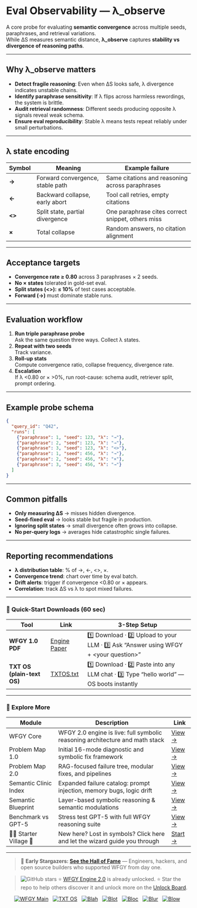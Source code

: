 # Eval Observability — λ_observe

A core probe for evaluating **semantic convergence** across multiple seeds, paraphrases, and retrieval variations.  
While ΔS measures semantic distance, **λ_observe** captures **stability vs divergence of reasoning paths**.

---

## Why λ_observe matters

- **Detect fragile reasoning**: Even when ΔS looks safe, λ divergence indicates unstable chains.  
- **Identify paraphrase sensitivity**: If λ flips across harmless rewordings, the system is brittle.  
- **Audit retrieval randomness**: Different seeds producing opposite λ signals reveal weak schema.  
- **Ensure eval reproducibility**: Stable λ means tests repeat reliably under small perturbations.

---

## λ state encoding

| Symbol | Meaning | Example failure |
|--------|---------|-----------------|
| **→**  | Forward convergence, stable path | Same citations and reasoning across paraphrases |
| **←**  | Backward collapse, early abort | Tool call retries, empty citations |
| **<>** | Split state, partial divergence | One paraphrase cites correct snippet, others miss |
| **×**  | Total collapse | Random answers, no citation alignment |

---

## Acceptance targets

- **Convergence rate ≥ 0.80** across 3 paraphrases × 2 seeds.  
- **No × states** tolerated in gold-set eval.  
- **Split states (<>): ≤ 10%** of test cases acceptable.  
- **Forward (→)** must dominate stable runs.

---

## Evaluation workflow

1. **Run triple paraphrase probe**  
   Ask the same question three ways. Collect λ states.  
2. **Repeat with two seeds**  
   Track variance.  
3. **Roll-up stats**  
   Compute convergence ratio, collapse frequency, divergence rate.  
4. **Escalation**  
   If λ <0.80 or × >0%, run root-cause: schema audit, retriever split, prompt ordering.

---

## Example probe schema

```json
{
  "query_id": "Q42",
  "runs": [
    {"paraphrase": 1, "seed": 123, "λ": "→"},
    {"paraphrase": 2, "seed": 123, "λ": "→"},
    {"paraphrase": 3, "seed": 123, "λ": "<>"},
    {"paraphrase": 1, "seed": 456, "λ": "→"},
    {"paraphrase": 2, "seed": 456, "λ": "×"},
    {"paraphrase": 3, "seed": 456, "λ": "→"}
  ]
}
````

---

## Common pitfalls

* **Only measuring ΔS** → misses hidden divergence.
* **Seed-fixed eval** → looks stable but fragile in production.
* **Ignoring split states** → small divergence often grows into collapse.
* **No per-query logs** → averages hide catastrophic single failures.

---

## Reporting recommendations

* **λ distribution table**: % of →, ←, <>, ×.
* **Convergence trend**: chart over time by eval batch.
* **Drift alerts**: trigger if convergence <0.80 or × appears.
* **Correlation**: track ΔS vs λ to spot mixed failures.

---

### 🔗 Quick-Start Downloads (60 sec)

| Tool                       | Link                                                                                                                                       | 3-Step Setup                                                                             |
| -------------------------- | ------------------------------------------------------------------------------------------------------------------------------------------ | ---------------------------------------------------------------------------------------- |
| **WFGY 1.0 PDF**           | [Engine Paper](https://github.com/onestardao/WFGY/blob/main/I_am_not_lizardman/WFGY_All_Principles_Return_to_One_v1.0_PSBigBig_Public.pdf) | 1️⃣ Download · 2️⃣ Upload to your LLM · 3️⃣ Ask “Answer using WFGY + \<your question>”   |
| **TXT OS (plain-text OS)** | [TXTOS.txt](https://github.com/onestardao/WFGY/blob/main/OS/TXTOS.txt)                                                                     | 1️⃣ Download · 2️⃣ Paste into any LLM chat · 3️⃣ Type “hello world” — OS boots instantly |

---

### 🧭 Explore More

| Module                   | Description                                                                  | Link                                                                                               |
| ------------------------ | ---------------------------------------------------------------------------- | -------------------------------------------------------------------------------------------------- |
| WFGY Core                | WFGY 2.0 engine is live: full symbolic reasoning architecture and math stack | [View →](https://github.com/onestardao/WFGY/tree/main/core/README.md)                              |
| Problem Map 1.0          | Initial 16-mode diagnostic and symbolic fix framework                        | [View →](https://github.com/onestardao/WFGY/tree/main/ProblemMap/README.md)                        |
| Problem Map 2.0          | RAG-focused failure tree, modular fixes, and pipelines                       | [View →](https://github.com/onestardao/WFGY/blob/main/ProblemMap/rag-architecture-and-recovery.md) |
| Semantic Clinic Index    | Expanded failure catalog: prompt injection, memory bugs, logic drift         | [View →](https://github.com/onestardao/WFGY/blob/main/ProblemMap/SemanticClinicIndex.md)           |
| Semantic Blueprint       | Layer-based symbolic reasoning & semantic modulations                        | [View →](https://github.com/onestardao/WFGY/tree/main/SemanticBlueprint/README.md)                 |
| Benchmark vs GPT-5       | Stress test GPT-5 with full WFGY reasoning suite                             | [View →](https://github.com/onestardao/WFGY/tree/main/benchmarks/benchmark-vs-gpt5/README.md)      |
| 🧙‍♂️ Starter Village 🏡 | New here? Lost in symbols? Click here and let the wizard guide you through   | [Start →](https://github.com/onestardao/WFGY/blob/main/StarterVillage/README.md)                   |

---

> 👑 **Early Stargazers: [See the Hall of Fame](https://github.com/onestardao/WFGY/tree/main/stargazers)** —
> Engineers, hackers, and open source builders who supported WFGY from day one.

> <img src="https://img.shields.io/github/stars/onestardao/WFGY?style=social" alt="GitHub stars"> ⭐ [WFGY Engine 2.0](https://github.com/onestardao/WFGY/blob/main/core/README.md) is already unlocked. ⭐ Star the repo to help others discover it and unlock more on the [Unlock Board](https://github.com/onestardao/WFGY/blob/main/STAR_UNLOCKS.md).

<div align="center">

[![WFGY Main](https://img.shields.io/badge/WFGY-Main-red?style=flat-square)](https://github.com/onestardao/WFGY)
 
[![TXT OS](https://img.shields.io/badge/TXT%20OS-Reasoning%20OS-orange?style=flat-square)](https://github.com/onestardao/WFGY/tree/main/OS)
 
[![Blah](https://img.shields.io/badge/Blah-Semantic%20Embed-yellow?style=flat-square)](https://github.com/onestardao/WFGY/tree/main/OS/BlahBlahBlah)
 
[![Blot](https://img.shields.io/badge/Blot-Persona%20Core-green?style=flat-square)](https://github.com/onestardao/WFGY/tree/main/OS/BlotBlotBlot)
 
[![Bloc](https://img.shields.io/badge/Bloc-Reasoning%20Compiler-blue?style=flat-square)](https://github.com/onestardao/WFGY/tree/main/OS/BlocBlocBloc)
 
[![Blur](https://img.shields.io/badge/Blur-Text2Image%20Engine-navy?style=flat-square)](https://github.com/onestardao/WFGY/tree/main/OS/BlurBlurBlur)
 
[![Blow](https://img.shields.io/badge/Blow-Game%20Logic-purple?style=flat-square)](https://github.com/onestardao/WFGY/tree/main/OS/BlowBlowBlow)
 

</div>
